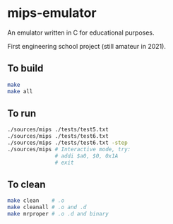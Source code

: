 
# mips-emulator

An emulator written in C for educational purposes.

First engineering school project (still amateur in 2021).

## To build

```sh
make
make all
```

## To run

```sh
./sources/mips ./tests/test5.txt
./sources/mips ./tests/test6.txt
./sources/mips ./tests/test6.txt -step
./sources/mips # Interactive mode, try:
               # addi $a0, $0, 0x1A
               # exit
```

## To clean

```sh
make clean    # .o
make cleanall # .o and .d
make mrproper # .o .d and binary
```
